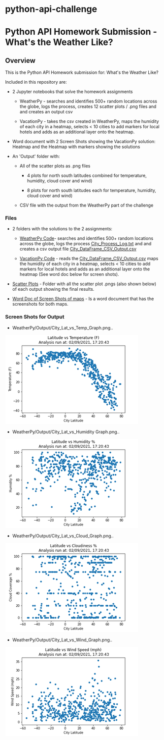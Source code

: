 # python-api-challenge

# Python API Homework Submission - What's the Weather Like?

## Overview

This is the Python API Homework submission for: What's the Weather Like?  

Included in this repository are: 
* 2 Jupyter notebooks that solve the homework assignments

  * WeatherPy - searches and identifies 500+ random locations across the globe, logs the process, creates 12 scatter plots / .png files and and creates an output csv

  * VacationPy - takes the csv created in WeatherPy, maps the humidity of each city in a heatmap, selects < 10 cities to add markers for local hotels and adds as an additional layer onto the heatmap.
  

* Word document with 2 Screen Shots showing the VacationPy solution: Heatmap and the Heatmap with markers showing the solutions

* An 'Output' folder with:
  * All of the scatter plots as .png files 
    
    * 4 plots for north south latitudes combined for temperature, humidity, cloud cover and wind) 
  
    * 8 plots for north south latitudes each for temperature, humidity, cloud cover and wind)
  
  * CSV file with the output from the WeatherPy part of the challenge  


### Files

* 2 folders with the solutions to the 2 assignments:

  * [WeatherPy Code](WeatherPy/WeatherPy.ipynb)- searches and identifies 500+ random locations across the globe, logs the process [City_Process_Log.txt](WeatherPy/Output/City_Process_Log.txt) and and creates a csv output file [City_DataFrame_CSV_Output.csv](WeatherPy/Output/City_DataFrame_CSV_Output.csv)

  * [VacationPy Code](VacationPy/VacationPy.ipynb) - reads the [City_DataFrame_CSV_Output.csv](WeatherPy/Output/City_DataFrame_CSV_Output.csv) maps the humidity of each city in a heatmap, selects < 10 cities to add markers for local hotels and adds as an additional layer onto the heatmap (See word doc below for screen shots).

* [Scatter Plots](WeatherPy/Output) - Folder with all the scatter plot .pngs (also shown below) of each output showing the final results.

* [Word Doc of Screen Shots of maps](VacationPy/Screenshots_of_heatmaps.docx) - Is a word document that has the screenshots for both maps. 

  
### Screen Shots for Output

* WeatherPy/Output/City_Lat_vs_Temp_Graph.png..

![WeatherPy - City Latitude vs Temp](WeatherPy/Output/City_Lat_vs_Temp_Graph.png)

* WeatherPy/Output/City_Lat_vs_Humidity Graph.png..

![WeatherPy - City Latitude vs Humidity %](WeatherPy/Output/City_Lat_vs_Humid_Graph.png)

* WeatherPy/Output/City_Lat_vs_Cloud_Graph.png..

![WeatherPy - City Latitude vs Cloud](WeatherPy/Output/City_Lat_vs_Cloud_Graph.png)

* WeatherPy/Output/City_Lat_vs_Wind_Graph.png..

![WeatherPy - City Latitude vs Wind (mph)](WeatherPy/Output/City_Lat_vs_Wind_Graph.png)
